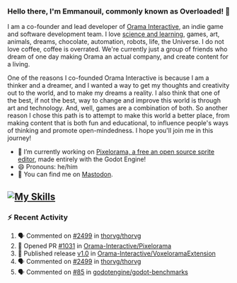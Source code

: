 ### Hello there, I'm Emmanouil, commonly known as Overloaded! 👋
I am a co-founder and lead developer of [Orama Interactive](https://www.oramainteractive.com/), an indie game and software development team. I love [science and learning](https://github.com/OverloadedOrama/KnowledgeBase), games, art, animals, dreams, chocolate, automation, robots, life, the Universe. I do not love coffee, coffee is overrated. We're currently just a group of friends who dream of one day making Orama an actual company, and create content for a living.

One of the reasons I co-founded Orama Interactive is because I am a thinker and a dreamer, and I wanted a way to get my thoughts and creativity out to the world, and to make my dreams a reality. I also think that one of the best, if not the best, way to change and improve this world is through art and technology. And, well, games are a combination of both. So another reason I chose this path is to attempt to make this world a better place, from making content that is both fun and educational, to influence people's ways of thinking and promote open-mindedness. I hope you'll join me in this journey!

- 🔭 I’m currently working on [Pixelorama, a free an open source sprite editor](https://github.com/Orama-Interactive/Pixelorama), made entirely with the Godot Engine!
- 😄 Pronouns: he/him
- 🐘 You can find me on <a rel="me" href="https://mastodon.social/@Overloaded">Mastodon</a>.

[![My Skills](https://skillicons.dev/icons?i=godot,py,cpp,cs,git,linux,html)](https://skillicons.dev)
---

### :zap: Recent Activity

<!--START_SECTION:activity-->
1. 🗣 Commented on [#2499](https://github.com/thorvg/thorvg/pull/2499#issuecomment-2207174989) in [thorvg/thorvg](https://github.com/thorvg/thorvg)
2. 💪 Opened PR [#1031](https://github.com/Orama-Interactive/Pixelorama/pull/1031) in [Orama-Interactive/Pixelorama](https://github.com/Orama-Interactive/Pixelorama)
3. 🚀 Published release [v1.0](https://github.com/Orama-Interactive/VoxeloramaExtension/releases/tag/1.0) in [Orama-Interactive/VoxeloramaExtension](https://github.com/Orama-Interactive/VoxeloramaExtension)
4. 🗣 Commented on [#2499](https://github.com/thorvg/thorvg/pull/2499#issuecomment-2199595553) in [thorvg/thorvg](https://github.com/thorvg/thorvg)
5. 🗣 Commented on [#85](https://github.com/godotengine/godot-benchmarks/pull/85#issuecomment-2198793101) in [godotengine/godot-benchmarks](https://github.com/godotengine/godot-benchmarks)
<!--END_SECTION:activity-->

<!--
**OverloadedOrama/OverloadedOrama** is a ✨ _special_ ✨ repository because its `README.md` (this file) appears on your GitHub profile.

Here are some ideas to get you started:

- 👯 I’m looking to collaborate on ...
- 🤔 I’m looking for help with ...
- 💬 Ask me about ...
- 📫 How to reach me: ...
- ⚡ Fun fact: ...
-->
